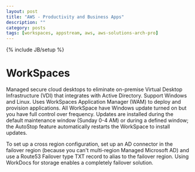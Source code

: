 ```yaml
---
layout: post
title: "AWS - Productivity and Business Apps"
description: ""
category: posts
tags: [workspaces, appstream, aws, aws-solutions-arch-pro]
---
```

{% include JB/setup %}

# WorkSpaces
Managed secure cloud desktops to eliminate on-premise Virtual Desktop Infrastructure (VDI) that integrates with Active Directory. Support Windows and Linux. Uses WorkSpaces Application Manager (WAM) to deploy and provision applications. All WorkSpace have Windows update turned on but you have full control over frequency. Updates are installed during the default maintenance window (Sunday 0-4 AM) or during a defined window; the AutoStop feature automatically restarts the WorkSpace to install updates.

To set up a cross region configuration, set up an AD connector in the failover region (because you can't multi-region Managed Microsoft AD) and use a Route53 Failover type TXT record to alias to the failover region. Using WorkDocs for storage enables a completely failover solution.


